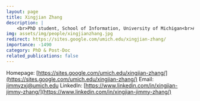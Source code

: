 ```yaml
---
layout: page
title: Xingjian Zhang
description: |
    <br>PhD student, School of Information, University of Michigan<br>Aug 2020 -- Present<br> [jimmyzxj@umich.edu](jimmyzxj@umich.edu)
img: assets/img/people/xingjianzhang.jpg
redirect: https://sites.google.com/umich.edu/xingjian-zhang/
importance: -1490
category: PhD & Post-Doc
related_publications: false
---
```

Homepage: [https://sites.google.com/umich.edu/xingjian-zhang/](https://sites.google.com/umich.edu/xingjian-zhang/)
Email: [jimmyzxj@umich.edu](mailto:jimmyzxj@umich.edu)
LinkedIn: [https://www.linkedin.com/in/xingjian-jimmy-zhang/](https://www.linkedin.com/in/xingjian-jimmy-zhang/)
